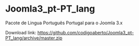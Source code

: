 Joomla3_pt-PT_lang
==================

Pacote de Lingua Português Portugal para o Joomla 3.x

Download link: https://github.com/codigoaberto/Joomla3_pt-PT_lang/archive/master.zip
